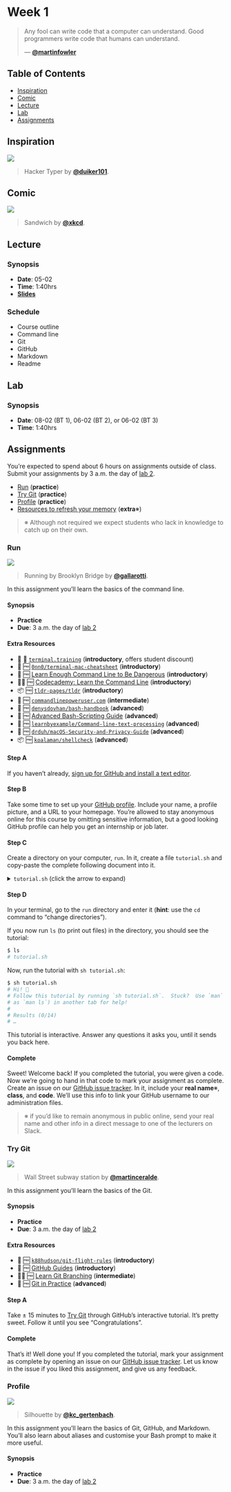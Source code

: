 <!--lint disable no-html-->

# Week 1

> Any fool can write code that a computer can understand.
> Good programmers write code that humans can understand.
>
> — [**@martinfowler**][quote-author]

## Table of Contents

*   [Inspiration](#inspiration)
*   [Comic](#comic)
*   [Lecture](#lecture)
*   [Lab](#lab)
*   [Assignments](#assignments)

## Inspiration

[![][inspiration-cover]][inspiration-link]

> Hacker Typer by [**@duiker101**][inspiration-author].

## Comic

[![][comic-cover]][comic-link]

> Sandwich by [**@xkcd**][comic-author].

## Lecture

### Synopsis

*   **Date**: 05-02
*   **Time**: 1:40hrs
*   [**Slides**][slides-lecture]

### Schedule

*   Course outline
*   Command line
*   Git
*   GitHub
*   Markdown
*   Readme

## Lab

### Synopsis

*   **Date**: 08-02 (BT 1), 06-02 (BT 2), or 06-02 (BT 3)
*   **Time**: 1:40hrs

<!--
*   **Slides**
-->

<!--
### Schedule

*   Alpha
*   Bravo
*   Charlie
-->

## Assignments

You’re expected to spend about 6 hours on assignments outside of class.
Submit your assignments by 3 a.m. the day of [lab 2][w2lab].

*   [Run](#run) (**practice**)
*   [Try Git](#try-git) (**practice**)
*   [Profile](#profile) (**practice**)
*   [Resources to refresh your memory][refresh] (**extra**※)

> ※ Although not required we expect students who lack in knowledge to catch
> up on their own.

### Run

[![][run-cover]][run-cover-source]

> Running by Brooklyn Bridge by [**@gallarotti**][run-cover-author].

In this assignment you’ll learn the basics of the command line.

#### Synopsis

*   **Practice**
*   **Due**: 3 a.m. the day of [lab 2][w2lab]

#### Extra Resources

*   📼 💸 [`terminal.training`](https://terminal.training/)
    (**introductory**, offers student discount)
*   📄 🆓 [`0nn0/terminal-mac-cheatsheet`](https://github.com/0nn0/terminal-mac-cheatsheet)
    (**introductory**)
*   📖 🆓 [Learn Enough Command Line to Be Dangerous](https://www.learnenough.com/command-line-tutorial)
    (**introductory**)
*   👨‍🏫 🆓 [Codecademy: Learn the Command Line](https://www.codecademy.com/learn/learn-the-command-line)
    (**introductory**)
*   📦 🆓 [`tldr-pages/tldr`](https://github.com/tldr-pages/tldr)
    (**introductory**)
*   📼 🆓 [`commandlinepoweruser.com`](https://commandlinepoweruser.com)
    (**intermediate**)
*   📄 🆓 [`denysdovhan/bash-handbook`](https://github.com/denysdovhan/bash-handbook)
    (**advanced**)
*   📄 🆓 [Advanced Bash-Scripting Guide](http://www.tldp.org/LDP/abs/html/)
    (**advanced**)
*   📄 🆓 [`learnbyexample/Command-line-text-processing`](https://github.com/learnbyexample/Command-line-text-processing)
    (**advanced**)
*   📄 🆓 [`drduh/macOS-Security-and-Privacy-Guide`](https://github.com/drduh/macOS-Security-and-Privacy-Guide)
    (**advanced**)
*   📦 🆓 [`koalaman/shellcheck`](https://github.com/koalaman/shellcheck)
    (**advanced**)

#### <a name="week-1-run-a"></a> Step A

If you haven’t already, [sign up for GitHub and install a text
editor][materials].

#### <a name="week-1-run-b"></a> Step B

Take some time to set up your [GitHub profile][profile].  Include your name, a
profile picture, and a URL to your homepage.  You’re allowed to stay anonymous
online for this course by omitting sensitive information, but a good looking
GitHub profile can help you get an internship or job later.

#### <a name="week-1-run-c"></a> Step C

Create a directory on your computer, `run`.  In it, create a file `tutorial.sh`
and copy-paste the complete following document into it.

<details>
<summary><code>tutorial.sh</code> (click the arrow to expand)</summary>

```sh
#!/bin/bash

###
### Hi students! Please don’t change this file,
### run it with `sh check.sh` instead.
###

function bold {
  printf "\\033[1m%s\\033[22m" "$1"
}

function green {
  printf "\\033[32m%s\\033[0m" "$1"
}

function red {
  printf "\\033[31m%s\\033[0m" "$1"
}

function yellow {
  printf "\\033[33m%s\\033[0m" "$1"
}

function intro {
  clear
  if [ -n "$username" ]; then
    echo "$(bold "Hi, $username! 👋")"
  else
    echo "$(bold "Hi! 👋")"
  fi
  echo "Follow this tutorial by running \`sh $currentScript\`.  $(yellow "Stuck")?  Use \`man\` (such"
  echo "as \`man ls\`) for help!"
  echo
  echo "$(bold "Results") ($(yellow "$ok")/14)"
  echo

  for index in $(seq 0 $ok); do
    case $index in
    0)
      echo "$(green "✓") $question0"
      ;;
    1)
      echo "$(green "✓") $question1"
      ;;
    2)
      echo "$(green "✓") $question2"
      ;;
    3)
      echo "$(green "✓") $question3:" $answer3
      ;;
    4)
      echo "$(green "✓") $question4:" $answer4
      ;;
    5)
      echo "$(green "✓") $question5"
      ;;
    6)
      echo "$(green "✓") $question6"
      ;;
    7)
      echo "$(green "✓") $question7:" $answer7
      ;;
    8)
      echo "$(green "✓") $question8:" $answer8
      ;;
    9)
      echo "$(green "✓") $question9"
      ;;
    10)
      echo "$(green "✓") $question10"
      ;;
    11)
      echo "$(green "✓") $question11:" $answer11
      ;;
    12)
      echo "$(green "✓") $question12"
      ;;
    13)
      echo "$(green "✓") $question13"
      ;;
    14)
      echo "$(green "✓") $question14"
      ;;
    esac
  done
}

###
### Questions
###

currentScript="$(basename "$0")"

typeset -i ok=0

question0="Directory"
question1="Username"
question2="Hello World"
question3="Where are we"
question4="Files"
question5="Add a file"
question6="Add a directory"
question7="Enter a directory"
question8="Exit a directory"
question9="Remove a file"
question10="Redirect"
question11="Print a file"
question12="Move a file"
question13="Copy a file"
question14="Append to file"

answer3=""
answer4=""
answer7=""
answer8=""
answer11=""

###
### Question 0: make a directory named `run`.
###

if [[ "$(basename "$(pwd)")" != "run" ]]; then
  intro
  echo "$(red "𐄂") Create a directory named \`run\`"
  echo
  echo "  $(bold "$(yellow "Make sure to change the current directory to \`run\` as well")")"
  exit 1
fi

###
### Question 1: Type your GitHub username.
###

intro
echo "○ $(yellow "$question1")"
echo

while true; do
  printf "Could you give us your GitHub username? Type here: "
  read -e username

  if [ -n "$username" ]; then
    code="$(base64 <<<"$username")"
    (( ok++ ))
    intro
    break
  fi

  echo
  echo "$(bold "$(yellow "Please try again")")"
  echo
done

###
### Question 2: print `hello world`.
###

echo "○ $(yellow "$question2")"
echo
echo "The next step is to print out something."

while true; do
  printf "Type the code needed to print out 'Hello World!': "
  read -e cmd

  if [[ "$cmd" == echo* ]]; then
    if [[ "$(eval "$cmd")" == "Hello World!" ]]; then
      (( ok++ ))
      intro
      break
    fi
  fi

  echo
  echo "$(bold "$(yellow "Hmm, that doesn’t seem right.  Make sure to use the proper casing and")")"
  echo "$(bold "$(yellow "don’t forget the exclamation mark!  Try again.")")"
  echo
done

###
### Question 3: Current working directory.
###

echo "○ $(yellow "$question3")"
echo
echo "The next step is to print where we are."

while true; do
  printf "Type the code needed to print out the current working directory: "
  read -e cmd

  if [[ "$cmd" == pwd* ]]; then
    answer3="$(eval "$cmd")"
    if [[ "$answer3" == "$(pwd)" ]]; then
      (( ok++ ))
      intro
      break
    fi
  fi

  echo
  echo "$(bold "$(yellow "Hmm, that doesn’t seem right. Try again.")")"
  echo
done

###
### Question 4: Files
###

echo "○ $(yellow "$question4")"
echo
echo "The next step is to print files."

while true; do
  printf "Type the code needed to print all files where we are: "
  read -e cmd

  if [[ "$cmd" == ls* ]]; then
    answer4="$(eval "$cmd")"
    if [[ "$answer4" == "$(ls)" ]]; then
      (( ok++ ))
      intro
      break
    fi
  fi

  echo
  echo "$(bold "$(yellow "Hmm, that doesn’t seem right. Try again.")")"
  echo "$(bold "$(yellow "Print out files *just* where we are.")")"
  echo
done

###
### Question 5: Create a file
###

echo "○ $(yellow "$question5")"
echo
echo "Now, add a file."

while true; do
  printf "Type the code needed to add a file \`index.txt\`: "
  read -e cmd

  if [[ "$cmd" == touch* ]]; then
    eval "$cmd"

    if [ -f "index.txt" ]; then
      (( ok++ ))
      intro
      break
    fi
  fi

  echo
  echo "$(bold "$(yellow "Hmm, that doesn’t seem right. Try again.")")"
  echo "$(bold "$(yellow "Hint: create \`index.txt\`, not another file.")")"
  echo
done

###
### Question 6: Create a directory
###

echo "○ $(yellow "$question6")"
echo
echo "Next up, add a directory."

while true; do
  printf "Type the code needed to add a directory \`doc\`: "
  read -e cmd

  if [[ "$cmd" == mkdir* ]]; then
    eval "$cmd"

    if [ -d "doc" ]; then
      (( ok++ ))
      intro
      break
    fi
  fi

  echo
  echo "$(bold "$(yellow "Hmm, that doesn’t seem right. Try again.")")"
  echo "$(bold "$(yellow "Hint: create \`doc\`, not another directory.")")"
  echo
done

###
### Question 7: Change directories
###

currentDirectory="$(pwd)"

echo "○ $(yellow "$question7")"
echo
echo "And now, change directories."

while true; do
  printf "Type the code needed to enter \`doc\`: "
  read -e cmd

  if [[ "$cmd" == cd* ]]; then
    eval "$cmd"

    if [[ "$(basename "$(pwd)")" == "doc" ]]; then
      answer7="$(pwd)"
      (( ok++ ))
      intro
      break
    fi
  fi

  # Restore place we were at, for people that cd to a wrong place.
  cd "$currentDirectory" || exit
  echo
  echo "$(bold "$(yellow "Hmm, that doesn’t seem right. Try again.")")"
  echo "$(bold "$(yellow "Hint: Change directories.")")"
  echo
done

###
### Question 8: Exit directories
###

docDirectory="$(pwd)"

echo "○ $(yellow "$question8")"
echo
echo "Next, exit that directory."

while true; do
  printf "Type the code needed to exit \`doc\`: "
  read -e cmd

  if [[ "$cmd" == cd* ]]; then
    eval "$cmd"

    if [[ "$(basename "$(pwd)")" == "run" ]]; then
      answer8="$(pwd)"
      (( ok++ ))
      intro
      break
    fi
  fi

  # Restore place we were at, for people that cd to a wrong place.
  cd "$docDirectory" || exit
  echo
  echo "$(bold "$(yellow "Hmm, that doesn’t seem right. Try again.")")"
  echo "$(bold "$(yellow "Hint: . refers to this directory, and .. to it’s parent.")")"
  echo
done

###
### Question 9: Remove a file
###

echo "○ $(yellow "$question9")"
echo
echo "Now, we’re going to remove the files and directories we just created."

while true; do
  echo "There are currently some files in this directory, here’s what \`ls\` produces:"
  echo
  echo "$(ls | sed "/^$currentScript$/d")"
  echo
  printf "Type the code needed to remove one of the files untill everything is gone: "
  read -e cmd

  if [[ "$cmd" == rm* ]]; then
    eval "$cmd"

    if [[ "$(ls)" == "$currentScript" ]]; then
      (( ok++ ))
      intro
      break
    fi
  fi

  echo
  echo "$(bold "$(yellow "Not yet done! (note: use \`-r\` to remove directories)")")"
  echo
done

###
### Question 10: Redirect to a file
###

echo "○ $(yellow "$question10")"
echo
echo "Now, create a file with some content in it."
echo

while true; do
  echo "Could you add the text 'Alpha' to a file \`foo.txt\` using the \`>\` operator?"
  echo
  printf "Type the code needed to echo 'Alpha' into \`foo.txt\`: "
  read -e cmd

  if [[ "$cmd" == echo* ]]; then
    eval "$cmd"
    value="$(cat foo.txt)"

    if [ "$value" == "Alpha" ]; then
      (( ok++ ))
      intro
      break
    fi
  fi

  echo
  echo "$(bold "$(yellow "Don’t forget to use echo and >.")")"
  echo
done

###
### Question 11: Print a file
###

echo "○ $(yellow "$question11")"
echo
echo "Next, print a file."
echo

while true; do
  printf "Type code needed to $(bold "print") out \`foo.txt\`: "
  read -e cmd

  if [[ "$cmd" == cat* ]]; then
    answer11="$(eval "$cmd")"

    if [ "$answer11" == "Alpha" ]; then
      (( ok++ ))
      intro
      break
    fi
  fi

  echo
  echo "$(bold "$(yellow "Tip: you actually want to concatenate the file.")")"
  echo
done

###
### Question 12: Move a file
###

echo "○ $(yellow "$question12")"
echo
echo "Now, could you $(bold "move") \`foo.txt\` to \`bar.txt\`?"
echo

while true; do
  echo "Here’s what \`ls\` currently produces:"
  echo
  echo "$(ls | sed "/^$currentScript$/d")"
  echo
  printf "Type the code needed to $(bold "move") \`foo.txt\` to \`bar.txt\`: "
  read -e cmd

  if [[ "$cmd" == mv* ]]; then
    eval "$cmd"

    if [ -f "bar.txt" ]; then
      (( ok++ ))
      intro
      break
    fi
  fi

  echo
  echo "$(bold "$(yellow "Not yet done!")")"
  echo
done

###
### Question 13: Copy a file
###

echo "○ $(yellow "$question13")"
echo
echo "Next, could you $(bold "copy") \`bar.txt\` to \`baz.txt\`?"
echo

while true; do
  echo "Here’s what \`ls\` currently produces:"
  echo
  echo "$(ls | sed "/^$currentScript$/d")"
  echo
  printf "Type the code needed to $(bold "copy") \`bar.txt\` to \`baz.txt\`: "
  read -e cmd

  if [[ "$cmd" == cp* ]]; then
    eval "$cmd"

    if [ -f "baz.txt" ]; then
      (( ok++ ))
      intro
      break
    fi
  fi

  echo
  echo "$(bold "$(yellow "Not yet done!")")"
  echo
done

###
### Question 14: Append to a file
###

echo "○ $(yellow "$question14")"
echo
echo "Previously, we added 'Alpha' to \`foo.txt\`, but then renamed it to \`bar.txt\`."
echo "Then we copied \`bar.txt\` to \`baz.txt\`.  We now have two files, with the same contents."
echo
echo "For the final question, could you append 'Bravo' to \`baz.txt\`?"

while true; do
  echo "Here’s what \`cat baz.txt\` currently produces:"
  echo
  echo "$(cat baz.txt)"
  echo
  printf "Type the code needed to $(bold "append") 'Bravo' to \`baz.txt\`: "
  read -e cmd

  if [[ "$cmd" == echo* ]]; then
    eval "$cmd"
    value="$(cat baz.txt | tail -n 1)"
    echo "Value: .$value."

    if [ "$value" == "Bravo" ]; then
      (( ok++ ))
      break
    fi
  fi

  echo
  echo "$(bold "$(yellow "Don’t forget to use echo and >>.")")"
  echo
done

###
### Done!
###

clear
echo "$(bold "Hi, $username! 👋")"
echo "All done!  You’re now ready to continue with the steps found on GitHub."
echo
echo "You'll need this code:"
echo
echo "  $(bold "$code")"
```

</details>

#### <a name="week-1-run-d"></a> Step D

In your terminal, go to the `run` directory and enter it (**hint**: use the
`cd` command to “change directories”).

If you now run `ls` (to print out files) in the directory, you should see the
tutorial:

```sh
$ ls
# tutorial.sh
```

Now, run the tutorial with `sh tutorial.sh`:

```sh
$ sh tutorial.sh
# Hi! 👋
# Follow this tutorial by running `sh tutorial.sh`.  Stuck?  Use `man` (such
# as `man ls`) in another tab for help!
#
# Results (0/14)
# …
```

This tutorial is interactive.  Answer any questions it asks you, until it sends
you back here.

#### Complete

Sweet!  Welcome back!  If you completed the tutorial, you were given a code.
Now we’re going to hand in that code to mark your assignment as complete.
Create an issue on our [GitHub issue tracker][run-issue].
In it, include your **real name**※, **class**, and **code**.
We’ll use this info to link your GitHub username to our administration files.

> ※ if you’d like to remain anonymous in public online, send your real name and
> other info in a direct message to one of the lecturers on Slack.

### Try Git

[![][try-git-cover]][try-git-cover-source]

> Wall Street subway station by [**@martinceralde**][try-git-cover-author].

In this assignment you’ll learn the basics of the Git.

#### Synopsis

*   **Practice**
*   **Due**: 3 a.m. the day of [lab 2][w2lab]

#### Extra Resources

*   📄 🆓 [`k88hudson/git-flight-rules`](https://github.com/k88hudson/git-flight-rules/)
    (**introductory**)
*   📄 🆓 [GitHub Guides](https://guides.github.com)
    (**introductory**)
*   👨‍🏫 🆓 [Learn Git Branching](https://learngitbranching.js.org)
    (**intermediate**)
*   📖 🆓 [Git in Practice](https://github.com/GitInPractice/GitInPractice)
    (**advanced**)

#### Step A

Take ± 15 minutes to [Try Git][try-git] through GitHub’s interactive tutorial.
It’s pretty sweet.  Follow it until you see “Congratulations”.

#### Complete

That’s it!  Well done you!  If you completed the tutorial, mark your assignment
as complete by opening an issue on our [GitHub issue tracker][try-git-issue].
Let us know in the issue if you liked this assignment, and give us any feedback.

### Profile

[![][profile-cover]][profile-cover-source]

> Silhouette by [**@kc_gertenbach**][profile-cover-author].

In this assignment you’ll learn the basics of Git, GitHub, and Markdown.
You’ll also learn about aliases and customise your Bash prompt to make it more
useful.

#### Synopsis

*   **Practice**
*   **Due**: 3 a.m. the day of [lab 2][w2lab]

[materials]: readme.md#materials

[quote-author]: https://twitter.com/martinfowler

[inspiration-cover]: images/hackertyper.jpg

[inspiration-link]: http://hackertyper.net

[inspiration-author]: https://github.com/duiker101

[comic-cover]: https://imgs.xkcd.com/comics/sandwich.png

[comic-link]: https://xkcd.com/149/

[comic-author]: https://xkcd.com

[refresh]: readme.md#resources-to-refresh-your-memory

[slides-lecture]: https://docs.google.com/presentation/d/1iozO2yIjCPoMztV8td0h1MEoM2O0VjmLzzMI0xfSTDg/edit?usp=sharing

[w2lab]: week-2.md#lab

[run-cover]: images/run.jpg

[run-cover-source]: https://unsplash.com/photos/Zp-wTck-3Zw

[run-cover-author]: https://unsplash.com/@anniespratt

[profile]: https://unsplash.com/@gallarotti

[run-issue]: https://github.com/cmda-be/course-17-18/issues/new?title=Run%20assignment&body=!!%20Include%20your%20name%2C%20class%2C%20and%20code%20here%20!!&labels=week-1%2Cweek-1%3Arun

[try-git-cover]: images/try.jpg

[try-git-cover-source]: https://unsplash.com/photos/xceMsVvxcd4

[try-git-cover-author]: https://unsplash.com/@martinceralde

[try-git]: https://try.github.io

[try-git-issue]: https://github.com/cmda-be/course-17-18/issues/new?title=Try%20Git%20assignment&body=!!%20Let%20us%20know%20what%20you%20think%20of%20this%20assignment%20!!&labels=week-1%2Cweek-1%3Atry-git

[profile-cover]: images/profile.jpg

[profile-cover-source]: https://unsplash.com/photos/i6LqbzXqy2A

[profile-cover-author]: https://unsplash.com/@kc_gertenbach
